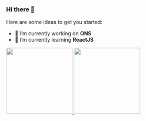 ### Hi there 👋

Here are some ideas to get you started:

- 🔭 I’m currently working on **ONS**
- 🌱 I’m currently learning **ReactJS**

<div>
  <a href="https://github.com/luizcesaralmeida">
  <img height="180em" src="https://github-readme-stats.vercel.app/api?username=luizcesaralmeida&show_icons=true&theme=dark&include_all_commits=true&count_private=true"/>
  <img height="180em" src="https://github-readme-stats.vercel.app/api/top-langs/?username=luizcesaralmeida&layout=compact&langs_count=7&theme=dark"/>
</div>
